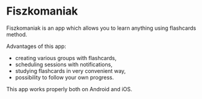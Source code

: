 # Fiszkomaniak

Fiszkomaniak is an app which allows you to learn anything using flashcards method.

Advantages of this app:
- creating various groups with flashcards,
- scheduling sessions with notifications,
- studying flashcards in very convenient way,
- possibility to follow your own progress.

This app works properly both on Android and iOS.

